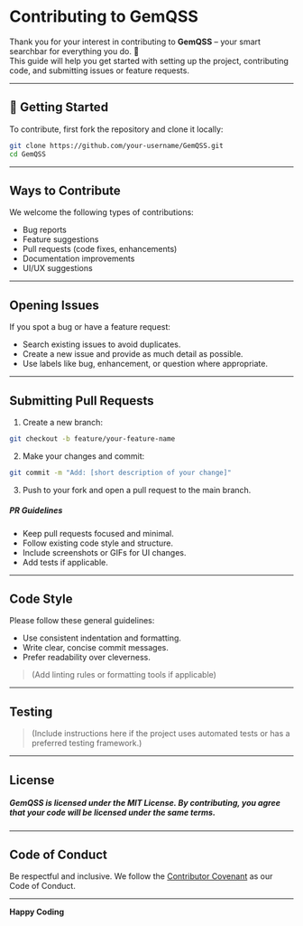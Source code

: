 # Contributing to GemQSS

Thank you for your interest in contributing to **GemQSS** – your smart searchbar for everything you do. 🎯  
This guide will help you get started with setting up the project, contributing code, and submitting issues or feature requests.

---

## 🚀 Getting Started

To contribute, first fork the repository and clone it locally:

```bash
git clone https://github.com/your-username/GemQSS.git
cd GemQSS
```
---
## Ways to Contribute
We welcome the following types of contributions:

* Bug reports
* Feature suggestions
* Pull requests (code fixes, enhancements)
* Documentation improvements
* UI/UX suggestions
---
## Opening Issues
If you spot a bug or have a feature request:

* Search existing issues to avoid duplicates.
* Create a new issue and provide as much detail as possible.
* Use labels like bug, enhancement, or question where appropriate.
---
## Submitting Pull Requests
1. Create a new branch:

```bash
git checkout -b feature/your-feature-name
```
2. Make your changes and commit:

```bash
git commit -m "Add: [short description of your change]"
```
3. Push to your fork and open a pull request to the main branch.

##### **PR Guidelines**
* Keep pull requests focused and minimal.
* Follow existing code style and structure.
* Include screenshots or GIFs for UI changes.
* Add tests if applicable.
---
## Code Style
Please follow these general guidelines:

* Use consistent indentation and formatting.
* Write clear, concise commit messages.
* Prefer readability over cleverness.

> (Add linting rules or formatting tools if applicable)
---
## Testing
> (Include instructions here if the project uses automated tests or has a preferred testing framework.)
---
## License  

##### GemQSS is licensed under the MIT License. By contributing, you agree that your code will be licensed under the same terms.
---
## Code of Conduct
Be respectful and inclusive. We follow the [Contributor Covenant](https://www.contributor-covenant.org/version/2/1/code_of_conduct/) as our Code of Conduct.

---
**Happy Coding**
